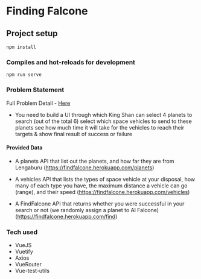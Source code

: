 # Finding Falcone

## Project setup

```
npm install
```

### Compiles and hot-reloads for development

```
npm run serve
```

### Problem Statement

Full Problem Detail - [Here](https://drive.google.com/file/d/1hdosmDX9r2m0lvwoLxtDB5LarIN3KjnA/view?usp=sharing)

- You need to build a UI through which King Shan can
  select 4 planets to search (out of the total 6)
  select which space vehicles to send to these planets
  see how much time it will take for the vehicles to reach their targets & show final result of success or failure

#### Provided Data

- A planets API that list out the planets, and how far they are from Lengaburu (https://findfalcone.herokuapp.com/planets)

- A vehicles API that lists the types of space vehicle at your disposal, how many of each type you have, the
  maximum distance a vehicle can go (range), and their speed (https://findfalcone.herokuapp.com/vehicles)

- A FindFalcone API that returns whether you were successful in your search or not (we randomly assign a planet to Al Falcone) (https://findfalcone.herokuapp.com/find)

### Tech used

- VueJS
- Vuetify
- Axios
- VueRouter
- Vue-test-utils
